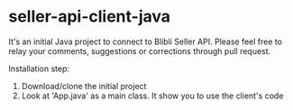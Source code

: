# seller-api-client-java
It's an initial Java project to connect to Blibli Seller API. 
Please feel free to relay your comments, suggestions or corrections through pull request.

Installation step:
1. Download/clone the initial project
2. Look at 'App.java' as a main class. It show you to use the client's code

